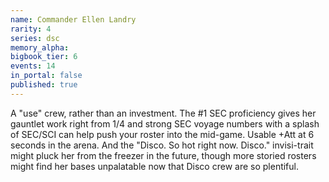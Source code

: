 ```yaml
---
name: Commander Ellen Landry
rarity: 4
series: dsc
memory_alpha:
bigbook_tier: 6
events: 14
in_portal: false
published: true
---
```


A "use" crew, rather than an investment. The #1 SEC proficiency gives her gauntlet work right from 1/4 and strong SEC voyage numbers with a splash of SEC/SCI can help push your roster into the mid-game. Usable +Att at 6 seconds in the arena. And the "Disco. So hot right now. Disco." invisi-trait might pluck her from the freezer in the future, though more storied rosters might find her bases unpalatable now that Disco crew are so plentiful.
